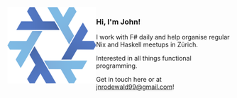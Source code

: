 <img align="left" src="https://github.com/NixOS/nixos-artwork/raw/master/logo/nix-snowflake.svg" alt="drawing" width="200"/>

### Hi, I'm John!

I work with F# daily and help organise regular Nix and Haskell meetups in Zürich.

Interested in all things functional programming.

Get in touch here or at jnrodewald99@gmail.com!
